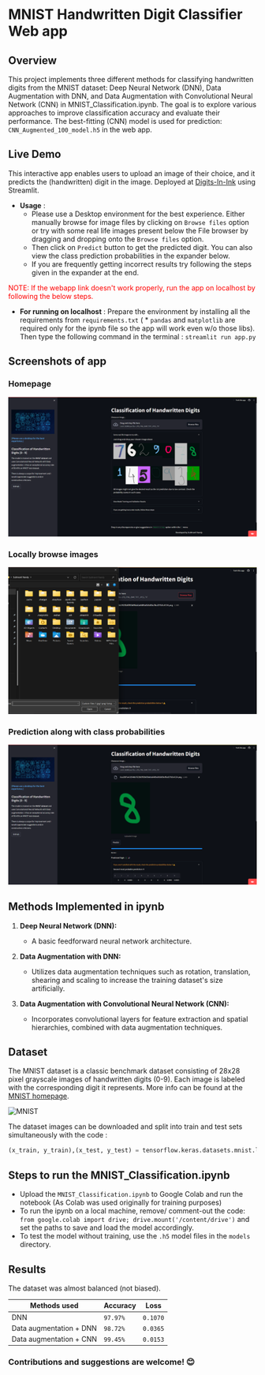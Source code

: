 
# MNIST Handwritten Digit Classifier Web app

## Overview
This project implements three different methods for classifying handwritten digits from the MNIST dataset: Deep Neural Network (DNN), Data Augmentation with DNN, and Data Augmentation with Convolutional Neural Network (CNN) in MNIST_Classification.ipynb. The goal is to explore various approaches to improve classification accuracy and evaluate their performance.
The best-fitting (CNN) model is used for prediction: `CNN_Augmented_100_model.h5` in the web app.

## Live Demo
This interactive app enables users to upload an image of their choice, and it predicts the (handwritten) digit in the image. 
Deployed at [Digits-In-Ink](https://digits-in-ink-py12.streamlit.app/) using Streamlit.
- **Usage** : 
   - Please use a Desktop environment for the best experience. Either manually browse for image files by clicking on `Browse files` option or try with some real life images present below the File browser by dragging and dropping onto the `Browse files` option.
   - Then click on `Predict` button to get the predicted digit. You can also view the class prediction probabilities in the expander below.
   - If you are frequently getting incorrect results try following the steps given in the expander at the end.

<font color='red'>NOTE: If the webapp link doesn't work properly, run the app on localhost by following the below steps.</font>

- **For running on localhost** : Prepare the environment by installing all the requirements from `requirements.txt` ( * `pandas` and `matplotlib` are required only for the ipynb file so the app will work even w/o those libs). 
Then type the following command in the terminal : `streamlit run app.py`

## Screenshots of app
### Homepage
![Homepage](./images/Homepage.png)

### Locally browse images 
![Browse](./images/Browse.png)

### Prediction along with class probabilities
![Prediction](./images/Prediction.png)

## Methods Implemented in ipynb

1. **Deep Neural Network (DNN):**
    - A basic feedforward neural network architecture.
   
2. **Data Augmentation with DNN:**
   - Utilizes data augmentation techniques such as rotation, translation, shearing and scaling to increase the training dataset's size artificially.
   
3. **Data Augmentation with Convolutional Neural Network (CNN):**
   - Incorporates convolutional layers for feature extraction and spatial hierarchies, combined with data augmentation techniques.

## Dataset

The MNIST dataset is a classic benchmark dataset consisting of 28x28 pixel grayscale images of handwritten digits (0-9). Each image is labeled with the corresponding digit it represents.
More info can be found at the [MNIST homepage](http://yann.lecun.com/exdb/mnist/).

![MNIST](https://upload.wikimedia.org/wikipedia/commons/2/27/MnistExamples.png)

The dataset images can be downloaded and split into train and test sets simultaneously with the code : 
```python 
(x_train, y_train),(x_test, y_test) = tensorflow.keras.datasets.mnist.load_data()
```

## Steps to run the MNIST_Classification.ipynb
- Upload the `MNIST_Classification.ipynb` to Google Colab and run the notebook (As Colab was used originally for training purposes)
- To run the ipynb on a local machine, remove/ comment-out the code: `from google.colab import drive; drive.mount('/content/drive')` and set the paths to save and load the model accordingly.
- To test the model without training, use the `.h5` model files in the `models` directory.

## Results
The dataset was almost balanced (not biased). 

|Methods used              |Accuracy   |Loss      |
|--------------------------|-----------|----------|
|DNN                       |`97.97%`   |`0.1070`  |
|Data augmentation + DNN   |`98.72%`   |`0.0365`  |
|Data augmentation + CNN   |`99.45%`   |`0.0153`  |


### Contributions and suggestions are welcome! 😊
